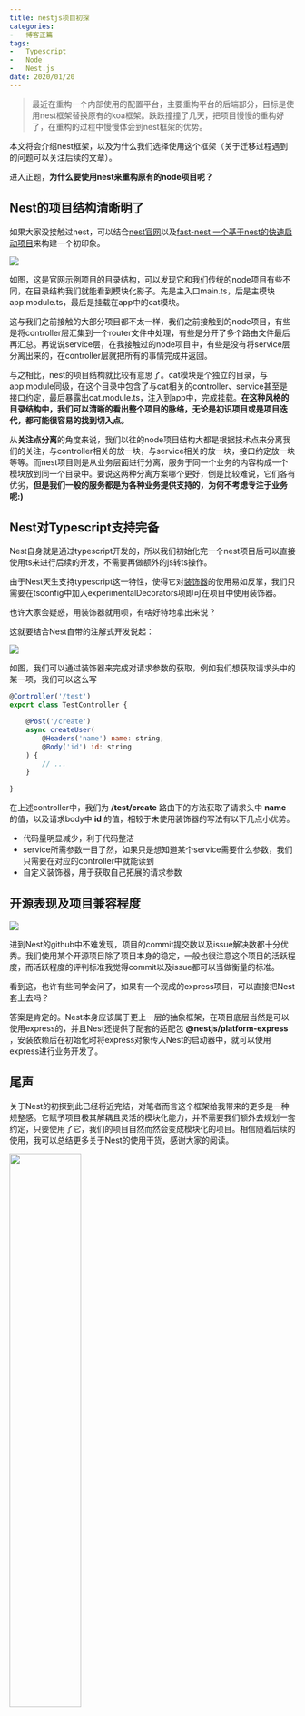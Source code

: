 ```yaml
---
title: nestjs项目初探
categories:
-   博客正篇
tags:
-   Typescript
-   Node
-   Nest.js
date: 2020/01/20
---
```


>   最近在重构一个内部使用的配置平台，主要重构平台的后端部分，目标是使用nest框架替换原有的koa框架。跌跌撞撞了几天，把项目慢慢的重构好了，在重构的过程中慢慢体会到nest框架的优势。

本文将会介绍nest框架，以及为什么我们选择使用这个框架（关于迁移过程遇到的问题可以关注后续的文章）。

进入正题，**为什么要使用nest来重构原有的node项目呢？**

##   Nest的项目结构清晰明了

如果大家没接触过nest，可以结合[nest官网](https://nestjs.com/)以及[fast-nest 一个基于nest的快速启动项目](https://github.com/mykurisu/fast-nest)来构建一个初印象。

<img src="https://blog-1252307419.cos.ap-beijing.myqcloud.com/nest/module.png" />

如图，这是官网示例项目的目录结构，可以发现它和我们传统的node项目有些不同，在目录结构我们就能看到模块化影子。先是主入口main.ts，后是主模块app.module.ts，最后是挂载在app中的cat模块。

这与我们之前接触的大部分项目都不太一样，我们之前接触到的node项目，有些是将controller层汇集到一个router文件中处理，有些是分开了多个路由文件最后再汇总。再说说service层，在我接触过的node项目中，有些是没有将service层分离出来的，在controller层就把所有的事情完成并返回。

与之相比，nest的项目结构就比较有意思了。cat模块是个独立的目录，与app.module同级，在这个目录中包含了与cat相关的controller、service甚至是接口约定，最后暴露出cat.module.ts，注入到app中，完成挂载。**在这种风格的目录结构中，我们可以清晰的看出整个项目的脉络，无论是初识项目或是项目迭代，都可能很容易的找到切入点。**

从**关注点分离**的角度来说，我们以往的node项目结构大都是根据技术点来分离我们的关注，与controller相关的放一块，与service相关的放一块，接口约定放一块等等。而nest项目则是从业务层面进行分离，服务于同一个业务的内容构成一个模块放到同一个目录中。要说这两种分离方案哪个更好，倒是比较难说，它们各有优劣，**但是我们一般的服务都是为各种业务提供支持的，为何不考虑专注于业务呢:)**

##  Nest对Typescript支持完备

Nest自身就是通过typescript开发的，所以我们初始化完一个nest项目后可以直接使用ts来进行后续的开发，不需要再做额外的js转ts操作。

由于Nest天生支持typescript这一特性，使得它对[装饰器](https://www.tslang.cn/docs/handbook/decorators.html)的使用易如反掌，我们只需要在tsconfig中加入experimentalDecorators项即可在项目中使用装饰器。

也许大家会疑惑，用装饰器就用呗，有啥好特地拿出来说？

这就要结合Nest自带的注解式开发说起：

<img src="https://blog-1252307419.cos.ap-beijing.myqcloud.com/nest/decorate.png" />

如图，我们可以通过装饰器来完成对请求参数的获取，例如我们想获取请求头中的某一项，我们可以这么写

```js
@Controller('/test')
export class TestController {

    @Post('/create')
    async createUser(
        @Headers('name') name: string,
        @Body('id') id: string
    ) {
        // ...
    }
    
}
```

在上述controller中，我们为 **/test/create** 路由下的方法获取了请求头中 **name** 的值，以及请求body中 **id** 的值，相较于未使用装饰器的写法有以下几点小优势。

-   代码量明显减少，利于代码整洁
-   service所需参数一目了然，如果只是想知道某个service需要什么参数，我们只需要在对应的controller中就能读到
-   自定义装饰器，用于获取自己拓展的请求参数

##  开源表现及项目兼容程度

<img src="https://blog-1252307419.cos.ap-beijing.myqcloud.com/nest/issue.png" />

进到Nest的github中不难发现，项目的commit提交数以及issue解决数都十分优秀。我们使用某个开源项目除了项目本身的稳定，一般也很注意这个项目的活跃程度，而活跃程度的评判标准我觉得commit以及issue都可以当做衡量的标准。

看到这，也许有些同学会问了，如果有一个现成的express项目，可以直接把Nest套上去吗？

答案是肯定的。Nest本身应该属于更上一层的抽象框架，在项目底层当然是可以使用express的，并且Nest还提供了配套的适配包 **@nestjs/platform-express** ，安装依赖后在初始化时将express对象传入Nest的启动器中，就可以使用express进行业务开发了。

##  尾声

关于Nest的初探到此已经将近完结，对笔者而言这个框架给我带来的更多是一种规整感。它赋予项目极其解耦且灵活的模块化能力，并不需要我们额外去规划一套约定，只要使用了它，我们的项目自然而然会变成模块化的项目。相信随着后续的使用，我可以总结更多关于Nest的使用干货，感谢大家的阅读。

<img src="https://blog-1252307419.cos.ap-beijing.myqcloud.com/end.png" width=50% />
